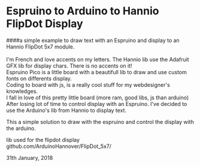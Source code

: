 # Espruino to Arduino to Hannio FlipDot Display
####a simple example to draw text with an Espruino and display to an Hannio FlipDot 5x7 module.<br>
<br>
I'm French and love accents on my letters. The Hannio lib use the Adafruit GFX lib for display chars.
There is no accents on it!<br>
Espruino Pico is a little board with a beautifull lib to draw and use custom fonts on differents display.<br>
Coding to board with js, is a really cool stuff for my webdesigner's knowledges.<br>
I fall in love of this pretty little board (more ram, good libs, js than arduino)<br>
After losing lot of time to control display with an Espruino. I've decided to use the Arduino's lib from Hannio to display text.<br>

This a simple solution to draw with the espruino and control the display with the arduino.<br>

lib used for the flipdot display<br>
github.com/ArduinoHannover/FlipDot_5x7/<br>

31th January, 2018

